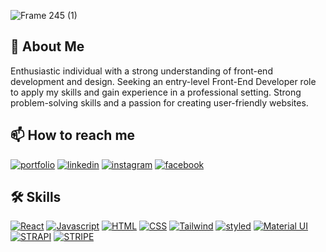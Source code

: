 
![Frame 245 (1)](https://user-images.githubusercontent.com/71230686/214513305-38b5d8cf-4f1b-41c1-a45d-dad423cf208c.png)

## 🌠 About Me
Enthusiastic individual with a strong understanding of front-end development and design. Seeking an entry-level Front-End Developer role to apply my skills and gain experience in a professional setting. Strong problem-solving skills and a passion for creating user-friendly websites.

## 📫 How to reach me

[![portfolio](https://img.shields.io/badge/my_portfolio-000?style=for-the-badge&logo=ko-fi&logoColor=white)](https://portfolio-muhammadosama.netlify.app//)
[![linkedin](https://img.shields.io/badge/linkedin-0A66C2?style=for-the-badge&logo=linkedin&logoColor=white)](https://www.linkedin.com/in/muhammad-osama-688123162/)
[![instagram](https://img.shields.io/badge/instagram-1DA1F2?style=for-the-badge&logo=instagram&logoColor=white)](https://www.instagram.com/silverous_spy/)
[![facebook](https://img.shields.io/badge/facebook-1DA1F2?style=for-the-badge&logo=facebook&logoColor=white)](https://www.facebook.com/mohammad.osama.94009)

## 🛠 Skills

[![React](https://img.shields.io/badge/react-0A66C2?style=for-the-badge&logo=react&logoColor=blue)](/null)
[![Javascript](https://img.shields.io/badge/Javascript-ffd000?style=for-the-badge&logo=Javascript&logoColor=white)](/null)
[![HTML](https://img.shields.io/badge/HTML-ffae00?style=for-the-badge&logo=HTML&logoColor=white)](/null)
[![CSS](https://img.shields.io/badge/CSS-ff0099?style=for-the-badge&logo=CSS&logoColor=white)](/null)
[![Tailwind](https://img.shields.io/badge/Tailwind-00ccff?style=for-the-badge&logo=Tailwind&logoColor=white)](/null)
[![styled](https://img.shields.io/badge/styled-e600ff?style=for-the-badge&logo=styled-components&logoColor=white)](/null)
[![Material UI](https://img.shields.io/badge/MaterialUi-0A66C2?style=for-the-badge&logo=MaterialUi&logoColor=white)](/null)
[![STRAPI](https://img.shields.io/badge/strapi-aa00ff?style=for-the-badge&logo=strapi&logoColor=white)](/null)
[![STRIPE](https://img.shields.io/badge/stripe-000000?style=for-the-badge&logo=stripe&logoColor=white)](/null)

